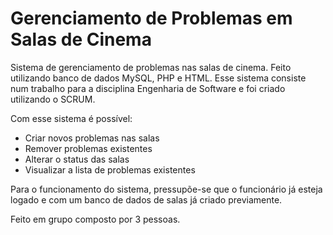 # Gerenciamento de Problemas em Salas de Cinema
 Sistema de gerenciamento de problemas nas salas de cinema. Feito utilizando banco de dados MySQL, PHP e HTML.
 Esse sistema consiste num trabalho para a disciplina Engenharia de Software e foi criado utilizando o SCRUM. 
 
 Com esse sistema é possível: 
 - Criar novos problemas nas salas
 - Remover problemas existentes
 - Alterar o status das salas
 - Visualizar a lista de problemas existentes
 
 Para o funcionamento do sistema, pressupõe-se que o funcionário já esteja logado e com um banco de dados de salas já criado previamente.

Feito em grupo composto por 3 pessoas.
